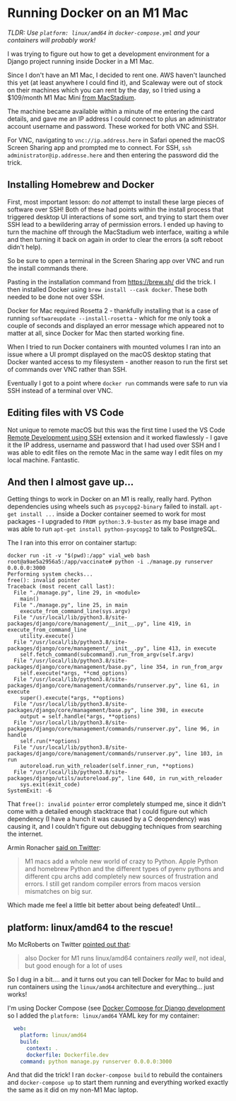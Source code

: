 # Running Docker on an M1 Mac

*TLDR: Use `platform: linux/amd64` in `docker-compose.yml` and your containers will probably work!* 

I was trying to figure out how to get a development environment for a Django project running inside Docker in a M1 Mac.

Since I don't have an M1 Mac, I decided to rent one. AWS haven't launched this yet (at least anywhere I could find it), and Scaleway were out of stock on their machines which you can rent by the day, so I tried using a $109/month M1 Mac Mini [from MacStadium](https://www.macstadium.com/m1-mini).

The machine became available within a minute of me entering the card details, and gave me an IP address I could connect to plus an administrator account username and password. These worked for both VNC and SSH.

For VNC, navigating to `vnc://ip.address.here` in Safari opened the macOS Screen Sharing app and prompted me to connect. For SSH, `ssh administrator@ip.addresse.here` and then entering the password did the trick.

## Installing Homebrew and Docker

First, most important lesson: do _not_ attempt to install these large pieces of software over SSH! Both of these had points within the install process that triggered desktop UI interactions of some sort, and trying to start them over SSH lead to a bewildering array of permission errors. I ended up having to turn the machine off through the MacStadium web interface, waiting a while and then turning it back on again in order to clear the errors (a soft reboot didn't help).

So be sure to open a terminal in the Screen Sharing app over VNC and run the install commands there.

Pasting in the installation command from https://brew.sh/ did the trick. I then installed Docker using `brew install --cask docker`. These both needed to be done not over SSH.

Docker for Mac required Rosetta 2 - thankfully installing that is a case of running `softwareupdate --install-rosetta` - which for me only took a couple of seconds and displayed an error message which appeared not to matter at all, since Docker for Mac then started working fine.

When I tried to run Docker containers with mounted volumes I ran into an issue where a UI prompt displayed on the macOS desktop stating that Docker wanted access to my filesystem - another reason to run the first set of commands over VNC rather than SSH.

Eventually I got to a point where `docker run` commands were safe to run via SSH instead of a terminal over VNC.

## Editing files with VS Code

Not unique to remote macOS but this was the first time I used the VS Code [Remote Development using SSH](https://code.visualstudio.com/docs/remote/ssh) extension and it worked flawlessly - I gave it the IP address, username and password that I had used over SSH and I was able to edit files on the remote Mac in the same way I edit files on my local machine. Fantastic.

## And then I almost gave up...

Getting things to work in Docker on an M1 is really, really hard. Python dependencies using wheels such as `psycopg2-binary` failed to install. `apt-get install ...` inside a Docker container seemed to work for most packages - I upgraded to `FROM python:3.9-buster` as my base image and was able to run `apt-get install python-psycopg2` to talk to PostgreSQL.

The I ran into this error on container startup:

```
docker run -it -v "$(pwd):/app" vial_web bash
root@a9ae5a2956a5:/app/vaccinate# python -i ./manage.py runserver 0.0.0.0:3000
Performing system checks...
free(): invalid pointer
Traceback (most recent call last):
  File "./manage.py", line 29, in <module>
    main()
  File "./manage.py", line 25, in main
    execute_from_command_line(sys.argv)
  File "/usr/local/lib/python3.8/site-packages/django/core/management/__init__.py", line 419, in execute_from_command_line
    utility.execute()
  File "/usr/local/lib/python3.8/site-packages/django/core/management/__init__.py", line 413, in execute
    self.fetch_command(subcommand).run_from_argv(self.argv)
  File "/usr/local/lib/python3.8/site-packages/django/core/management/base.py", line 354, in run_from_argv
    self.execute(*args, **cmd_options)
  File "/usr/local/lib/python3.8/site-packages/django/core/management/commands/runserver.py", line 61, in execute
    super().execute(*args, **options)
  File "/usr/local/lib/python3.8/site-packages/django/core/management/base.py", line 398, in execute
    output = self.handle(*args, **options)
  File "/usr/local/lib/python3.8/site-packages/django/core/management/commands/runserver.py", line 96, in handle
    self.run(**options)
  File "/usr/local/lib/python3.8/site-packages/django/core/management/commands/runserver.py", line 103, in run
    autoreload.run_with_reloader(self.inner_run, **options)
  File "/usr/local/lib/python3.8/site-packages/django/utils/autoreload.py", line 640, in run_with_reloader
    sys.exit(exit_code)
SystemExit: -6
```
That `free(): invalid pointer` error completely stumped me, since it didn't come with a detailed enough stacktrace that I could figure out which dependency (I have a hunch it was caused by a C deopendency) was causing it, and I couldn't figure out debugging techniques from searching the internet.

Armin Ronacher [said on Twitter](https://twitter.com/mitsuhiko/status/1397266788262584325):

> M1 macs add a whole new world of crazy to Python. Apple Python and homebrew Python and the different types of pyenv pythons and different cpu archs add completely new sources of frustration and errors. I still get random compiler errors from macos version mismatches on big sur.

Which made me feel a little bit better about being defeated! Until...

## platform: linux/amd64 to the rescue!

Mo McRoberts on Twitter [pointed out that](https://twitter.com/nevali/status/1397337506962677763):

> also Docker for M1 runs linux/amd64 containers *really well*, not ideal, but good enough for a lot of uses

So I dug in a bit.... and it turns out you can tell Docker for Mac to build and run containers using the `linux/amd64` architecture and everything... just works!

I'm using Docker Compose (see [Docker Compose for Django development](https://til.simonwillison.net/docker/docker-compose-for-django-development) so I added the `platform: linux/amd64` YAML key for my container:

```yaml
  web:
    platform: linux/amd64
    build:
      context: .
      dockerfile: Dockerfile.dev
    command: python manage.py runserver 0.0.0.0:3000
```
And that did the trick! I ran `docker-compose build` to rebuild the containers and `docker-compose up` to start them running and everything worked exactly the same as it did on my non-M1 Mac laptop.
